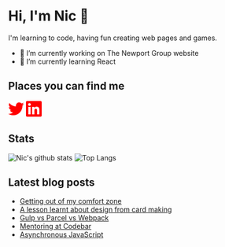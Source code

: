 # Hi, I'm Nic 👋

I'm learning to code, having fun creating web pages and games.

- 🔭 I’m currently working on The Newport Group website
- 🌱 I’m currently learning React

## Places you can find me

[<img height="32" width="32" alt="Twitter" src="images/twitter.svg" />](https://www.twitter.com/nicm4242) [<img height="32" width="32" alt="LinkedIn" src="images/linkedin.svg" />](https://www.linkedin.com/in/nicmayer42/)

## Stats

![Nic's github stats](https://github-readme-stats.vercel.app/api?username=nicm42&show_icons=true&theme=monokai&hide=issues,contribs&hide_rank=true) ![Top Langs](https://github-readme-stats.vercel.app/api/top-langs/?username=nicm42&layout=compact)

## Latest blog posts

<!-- HASHNODE:START -->
- [Getting out of my comfort zone](https://nicm42.hashnode.dev/getting-out-of-my-comfort-zone)
- [A lesson learnt about design from card making](https://nicm42.hashnode.dev/a-lesson-learnt-about-design-from-card-making)
- [Gulp vs Parcel vs Webpack](https://nicm42.hashnode.dev/gulp-vs-parcel-vs-webpack)
- [Mentoring at Codebar](https://nicm42.hashnode.dev/mentoring-at-codebar)
- [Asynchronous JavaScript](https://nicm42.hashnode.dev/asynchronous-javascript)
<!-- HASHNODE:END -->

<!-- **nicm42/nicm42** is a ✨ _special_ ✨ repository because its `README.md` (this file) appears on your GitHub profile.

Here are some ideas to get you started:

- 🔭 I’m currently working on ...
- 🌱 I’m currently learning ...
- 👯 I’m looking to collaborate on ...
- 🤔 I’m looking for help with ...
- 💬 Ask me about ...
- 📫 How to reach me: ...
- 😄 Pronouns: ...
- ⚡ Fun fact: ...
-->
